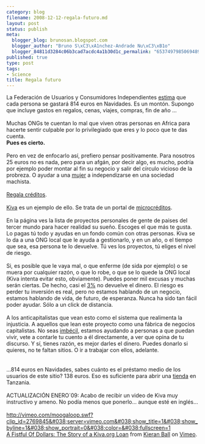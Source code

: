 ```yaml
--- 
category: blog
filename: 2008-12-12-regala-futuro.md
layout: post
status: publish
meta: 
  blogger_blog: brunosan.blogspot.com
  blogger_author: "Bruno S\xC3\xA1nchez-Andrade Nu\xC3\xB1o"
  blogger_84811d3284c06b3cad7acdc4a1b30d1c_permalink: "653749798506948907"
published: true
type: post
tags: 
- Science
title: Regala futuro
---
```

La Federación de Usuarios y Consumidores Independientes <a href="http://www.finanzas.com/noticias/economia/2008-12-03/69821_gasto-medio-navidad-caera-primera.html">estima</a> que cada persona se gastará 814 euros en Navidades. Es un montón. Supongo que incluye gastos en regalos, cenas, viajes, compras, fin de año ... <br /><br />Muchas ONGs te cuentan lo mal que viven otras personas en Africa para hacerte sentir culpable por lo privilegiado que eres y lo poco que te das cuenta.<br /><span style="font-weight:bold;">Pues es cierto.</span><br /><br />Pero en vez de enfocarlo así, prefiero pensar positivamente. Para nosotros 25 euros no es nada, pero para un afgán, por decir algo, es mucho, podría por ejemplo poder montar al fin su negocio y salir del círculo vicioso de la probreza. O ayudar a una <a href="http://www.youtube.com/watch?v=WIvmE4_KMNw">mujer</a> a independizarse en una sociedad machista.<br /><br /><a href="http://www.kiva.org">Regala créditos</a>.<br /><br /><a href="http://www.kiva.org">Kiva</a> es un ejemplo de ello. Se trata de un portal de <a href="http://es.wikipedia.org/wiki/Microcrédito">microcréditos</a>.<br /><br />En la página ves la lista de proyectos personales de gente de paises del tercer mundo para hacer realidad su sueño. Escoges el que más te gusta. Lo pagas tú todo y ayudas en un fondo común con otras personas. Kiva se lo da a una ONG local que le ayuda a gestionarlo, y en un año, o el tiempo que sea, esa persona te lo devuelve. Tú ves los proyectos, tú eliges el nivel de riesgo.<br /><br />Si, es posible que le vaya mal, o que enferme (de sida por ejemplo) o se muera por cualquier razón, o que lo robe, o que se lo quede la ONG local (Kiva intenta evitar esto, obviamente). Puedes poner mil excusas y muchas serán ciertas. De hecho, casi el <a href="https://www.kiva.org/app.php?page=account&amp;action=loans">3%</a> no devuelve el dinero. El riesgo es perder tu inversión es real, pero no estamos hablando de un negocio, estamos hablando de vida, de futuro, de esperanza. Nunca ha sido tan fácil poder ayudar. Sólo a un click de distancia.<br /><br />A los anticapitalistas que vean esto como el sistema que realimenta la injusticia. A aquellos que lean este proyecto como una fábrica de negocios capitalistas. No seas <a href="http://buscon.rae.es/draeI/SrvltGUIBusUsual?TIPO_HTML=2&amp;TIPO_BUS=3&amp;LEMA=imb%E9cil%20">imbécil</a>, estamos ayudando a personas a que puedan vivir, vete a contarle tu cuento a él directamente, a ver que opina de tu discurso. Y sí, tienes razón, es mejor darles el dinero. Puedes donarlo si quieres, no te faltan sitios. O ir a trabajar con ellos, adelante.<br /><br /><br />...814 euros en Navidades, sabes cuánto es el préstamo medio de los usuarios de este sitio? 138 euros. Eso es suficiente para abrir una <a href="http://www.kiva.org/app.php?page=businesses&amp;action=about&amp;id=23303">tienda</a> en Tanzania.<br /><br />ACTUALIZACIÓN ENERO´09: Acabo de recibir un video de Kiva muy instructivo y ameno. No podía menos que ponerlo... aunque esté en inglés...<br /><br /><a href="http://vimeo.com/moogaloop.swf?clip_id=2769845&#038;server=vimeo.com&#038;show_title=1&#038;show_byline=1&#038;show_portrait=0&#038;color=&#038;fullscreen=1">http://vimeo.com/moogaloop.swf?clip_id=2769845&#038;server=vimeo.com&#038;show_title=1&#038;show_byline=1&#038;show_portrait=0&#038;color=&#038;fullscreen=1</a><br /><a href="http://vimeo.com/2769845">A Fistful Of Dollars: The Story of a Kiva.org Loan</a> from <a href="http://vimeo.com/user1120177">Kieran Ball</a> on <a href="http://vimeo.com">Vimeo</a>.
